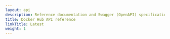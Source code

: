 ```yaml
---
layout: api
description: Reference documentation and Swagger (OpenAPI) specification for the Docker Hub API.
title: Docker Hub API reference
linkTitle: Latest
weight: 1
---
```

